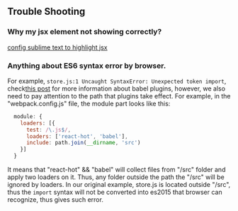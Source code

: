 ## Trouble Shooting

### Why my jsx element not showing correctly?
[config sublime text to highlight jsx](http://gunnariauvinen.com/getting-es6-syntax-highlighting-in-sublime-text/)

### Anything about ES6 syntax error by browser.
For example, `store.js:1 Uncaught SyntaxError: Unexpected token import`, check[this post](http://stackoverflow.com/questions/33460420/babel-loader-jsx-syntaxerror-unexpected-token) for more information about babel plugins, however, we also need to pay attention to the path that plugins take effect. For example, in the "webpack.config.js" file, the module part looks like this:
```javascript
  module: {
    loaders: [{
      test: /\.js$/,
      loaders: ['react-hot', 'babel'],
      include: path.join(__dirname, 'src')
    }]
  }
```
It means that "react-hot" && "babel" will collect files from "/src" folder and apply two loaders on it. Thus, any folder outside the path the "/src" will be ignored by loaders. In our original example, store.js is located outside "/src", thus the `import` syntax will not be converted into es2015 that browser can recognize, thus gives such error. 